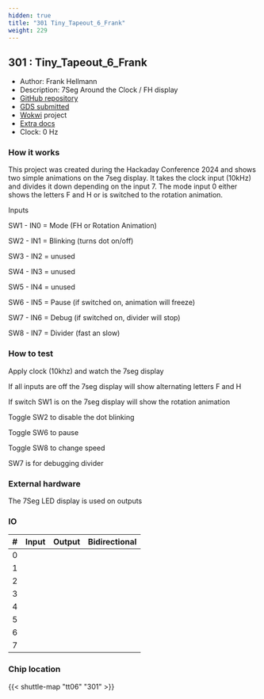 ```yaml
---
hidden: true
title: "301 Tiny_Tapeout_6_Frank"
weight: 229
---
```


## 301 : Tiny_Tapeout_6_Frank

* Author: Frank Hellmann
* Description: 7Seg Around the Clock / FH display
* [GitHub repository](https://github.com/sandman72/Tiny_Tapeout_6_Frank)
* [GDS submitted](https://github.com/sandman72/Tiny_Tapeout_6_Frank/actions/runs/8680949822)
* [Wokwi](https://wokwi.com/projects/395055359324730369) project
* [Extra docs](None)
* Clock: 0 Hz

<!---

This file is used to generate your project datasheet. Please fill in the information below and delete any unused
sections.

You can also include images in this folder and reference them in the markdown. Each image must be less than
512 kb in size, and the combined size of all images must be less than 1 MB.
-->


### How it works

This project was created during the Hackaday Conference 2024 and shows two simple animations on the 7seg display.
It takes the clock input (10kHz) and divides it down depending on the input 7.
The mode input 0 either shows the letters F and H or is switched to the rotation animation.

Inputs

SW1 - IN0 = Mode (FH or Rotation Animation)

SW2 - IN1 = Blinking (turns dot on/off)

SW3 - IN2 = unused

SW4 - IN3 = unused

SW5 - IN4 = unused

SW6 - IN5 = Pause (if switched on, animation will freeze)

SW7 - IN6 = Debug (if switched on, divider will stop)

SW8 - IN7 = Divider (fast an slow)

### How to test

Apply clock (10khz) and watch the 7seg display

If all inputs are off the 7seg display will show alternating letters F and H

If switch SW1 is on the 7seg display will show the rotation animation

Toggle SW2 to disable the dot blinking

Toggle SW6 to pause

Toggle SW8 to change speed

SW7 is for debugging divider

### External hardware

The 7Seg LED display is used on outputs


### IO

| # | Input          | Output         | Bidirectional   |
| - | -------------- | -------------- | --------------- |
| 0 |  |  |  |
| 1 |  |  |  |
| 2 |  |  |  |
| 3 |  |  |  |
| 4 |  |  |  |
| 5 |  |  |  |
| 6 |  |  |  |
| 7 |  |  |  |

### Chip location

{{< shuttle-map "tt06" "301" >}}
